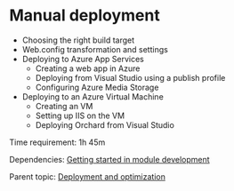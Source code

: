 # Manual deployment



- Choosing the right build target
- Web.config transformation and settings
- Deploying to Azure App Services
	- Creating a web app in Azure
	- Deploying from Visual Studio using a publish profile
	- Configuring Azure Media Storage
- Deploying to an Azure Virtual Machine
	- Creating an VM
	- Setting up IIS on the VM
	- Deploying Orchard from Visual Studio

Time requirement: 1h 45m

Dependencies: [Getting started in module development](../ModuleDevelopmentAndApis/GettingStartedInModuleDevelopment)

Parent topic: [Deployment and optimization](./)